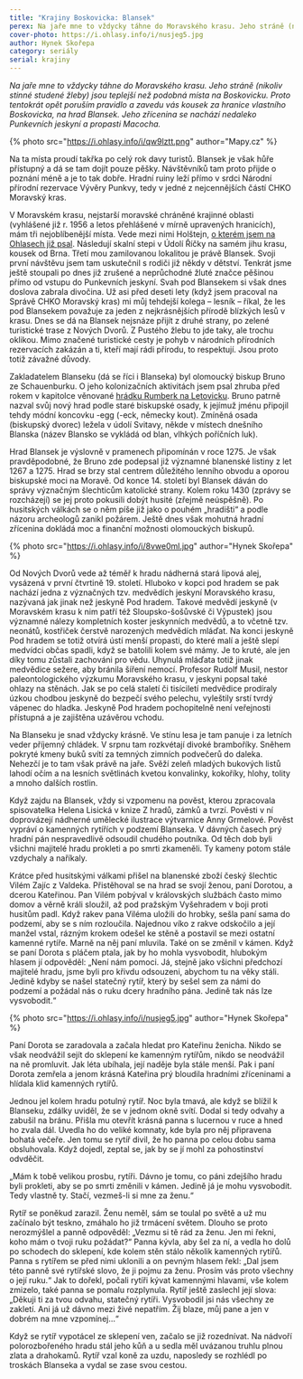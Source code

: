 ```yaml
---
title: "Krajiny Boskovicka: Blansek"
perex: Na jaře mne to vždycky táhne do Moravského krasu. Jeho stráně (nikoliv stinné studené žleby) jsou teplejší než podobná místa na Boskovicku. Proto tentokrát opět poruším pravidlo a zavedu vás kousek za hranice vlastního Boskovicka, na hrad Blansek.
cover-photo: https://i.ohlasy.info/i/nusjeg5.jpg
author: Hynek Skořepa
category: seriály
serial: krajiny
---
```


*Na jaře mne to vždycky táhne do Moravského krasu. Jeho stráně (nikoliv stinné studené žleby) jsou teplejší než podobná místa na Boskovicku. Proto tentokrát opět poruším pravidlo a zavedu vás kousek za hranice vlastního Boskovicka, na hrad Blansek. Jeho zřícenina se nachází nedaleko Punkevních jeskyní a propasti Macocha.*

{% photo src="https://i.ohlasy.info/i/qw9lztt.png" author="Mapy.cz" %}

Na ta místa proudí takřka po celý rok davy turistů. Blansek je však hůře přístupný a dá se tam dojít pouze pěšky. Návštěvníků tam proto přijde o poznání méně a je to tak dobře. Hradní ruiny leží přímo v srdci Národní přírodní rezervace Vývěry Punkvy, tedy v jedné z nejcennějších částí CHKO Moravský kras.

V Moravském krasu, nejstarší moravské chráněné krajinné oblasti (vyhlášené již r. 1956 a letos přehlášené v mírně upravených hranicích), mám tři nejoblíbenější místa. Vede mezi nimi Holštejn, [o kterém jsem na Ohlasech již psal](https://ohlasy.info/clanky/2016/01/holstejn.html). Následují skalní stepi v Údolí Říčky na samém jihu krasu, kousek od Brna. Třetí mou zamilovanou lokalitou je právě Blansek. Svoji první návštěvu jsem tam uskutečnil s rodiči již někdy v dětství. Tenkrát jsme ještě stoupali po dnes již zrušené a neprůchodné žluté značce pěšinou přímo od vstupu do Punkevních jeskyní. Svah pod Blansekem si však dnes doslova zabrala divočina. Už asi před deseti lety (když jsem pracoval na Správě CHKO Moravský kras) mi můj tehdejší kolega – lesník – říkal, že les pod Blansekem považuje za jeden z nejkrásnějších přírodě blízkých lesů v krasu. Dnes se dá na Blansek nejsnáze přijít z druhé strany, po zelené turistické trase z Nových Dvorů. Z Pustého žlebu to jde taky, ale trochu oklikou. Mimo značené turistické cesty je pohyb v národních přírodních rezervacích zakázán a ti, kteří mají rádi přírodu, to respektují. Jsou proto totiž závažné důvody.

Zakladatelem Blanseku (dá se říci i Blanseka) byl olomoucký biskup Bruno ze Schauenburku. O jeho kolonizačních aktivitách jsem psal zhruba před rokem v kapitolce věnované [hrádku Rumberk na Letovicku](https://ohlasy.info/clanky/2018/03/rumberk.html). Bruno patrně nazval svůj nový hrad podle staré biskupské osady, k jejímuž jménu připojil tehdy módní koncovku -egg (-eck, německy kout). Zmíněná osada (biskupský dvorec) ležela v údolí Svitavy, někde v místech dnešního Blanska (název Blansko se vykládá od blan, vlhkých poříčních luk).

Hrad Blansek je výslovně v pramenech připomínán v roce 1275. Je však pravděpodobné, že Bruno zde podepsal již významné blanenské listiny z let 1267 a 1275. Hrad se brzy stal centrem důležitého lenního obvodu a oporou biskupské moci na Moravě. Od konce 14. století byl Blansek dáván do správy význačným šlechticům katolické strany. Kolem roku 1430 (zprávy se rozcházejí) se jej proto pokusili dobýt husité (zřejmě neúspěšně). Po husitských válkách se o něm píše již jako o pouhém „hradišti“ a podle názoru archeologů zanikl požárem. Ještě dnes však mohutná hradní zřícenina dokládá moc a finanční možnosti olomouckých biskupů.

{% photo src="https://i.ohlasy.info/i/8vwe0ml.jpg" author="Hynek Skořepa" %}

Od Nových Dvorů vede až téměř k hradu nádherná stará lipová alej, vysázená v první čtvrtině 19. století. Hluboko v kopci pod hradem se pak nachází jedna z význačných tzv. medvědích jeskyní Moravského krasu, nazývaná jak jinak než jeskyně Pod hradem. Takové medvědí jeskyně (v Moravském krasu k nim patří též Sloupsko-šošůvské či Výpustek) jsou významné nálezy kompletních koster jeskynních medvědů, a to včetně tzv. neonátů, kostřiček čerstvě narozených medvědích mláďat. Na konci jeskyně Pod hradem se totiž otvírá ústí menší propasti, do které malí a ještě slepí medvídci občas spadli, když se batolili kolem své mámy. Je to kruté, ale jen díky tomu zůstali zachováni pro vědu. Uhynulá mláďata totiž jinak medvědice sežere, aby bránila šíření nemocí. Profesor Rudolf Musil, nestor paleontologického výzkumu Moravského krasu, v jeskyni popsal také ohlazy na stěnách. Jak se po celá staletí či tisíciletí medvědice prodíraly úzkou chodbou jeskyně do bezpečí svého pelechu, vyleštily srstí tvrdý vápenec do hladka. Jeskyně Pod hradem pochopitelně není veřejnosti přístupná a je zajištěna uzávěrou vchodu.

Na Blanseku je snad vždycky krásně. Ve stínu lesa je tam panuje i za letních veder příjemný chládek. V srpnu tam rozkvétají divoké bramboříky. Sněhem pokryté kmeny buků svítí za temných zimních podvečerů do daleka. Nehezčí je to tam však právě na jaře. Svěží zeleň mladých bukových listů lahodí očím a na lesních světlinách kvetou konvalinky, kokoříky, hlohy, tolity a mnoho dalších rostlin.

Když zajdu na Blansek, vždy si vzpomenu na pověst, kterou zpracovala spisovatelka Helena Lisická v knize Z hradů, zámků a tvrzí. Pověsti v ní doprovázejí nádherné umělecké ilustrace výtvarnice Anny Grmelové. Pověst vypráví o kamenných rytířích v podzemí Blanseka. V dávných časech prý hradní pán nespravedlivě odsoudil chudého poutníka. Od těch dob byli všichni majitelé hradu prokleti a po smrti zkameněli. Ty kameny potom stále vzdychaly a naříkaly. 

Krátce před husitskými válkami přišel na blanenské zboží český šlechtic Vilém Zajíc z Valdeka. Přistěhoval se na hrad se svojí ženou, paní Dorotou, a dcerou Kateřinou. Pan Vilém pobýval v královských službách často mimo domov a věrně králi sloužil, až pod pražským Vyšehradem v boji proti husitům padl. Když rakev pana Viléma uložili do hrobky, sešla paní sama do podzemí, aby se s ním rozloučila. Najednou víko z rakve odskočilo a její manžel vstal, rázným krokem odešel ke stěně a postavil se mezi ostatní kamenné rytíře. Marně na něj paní mluvila. Také on se změnil v kámen. Když se paní Dorota s pláčem ptala, jak by ho mohla vysvobodit, hlubokým hlasem jí odpověděl: „Není nám pomoci. Já, stejně jako všichni předchozí majitelé hradu, jsme byli pro křivdu odsouzeni, abychom tu na věky stáli. Jedině kdyby se našel statečný rytíř, který by sešel sem za námi do podzemí a požádal nás o ruku dcery hradního pána. Jedině tak nás lze vysvobodit.“

{% photo src="https://i.ohlasy.info/i/nusjeg5.jpg" author="Hynek Skořepa" %}

Paní Dorota se zaradovala a začala hledat pro Kateřinu ženicha. Nikdo se však neodvážil sejít do sklepení ke kamenným rytířům, nikdo se neodvážil na ně promluvit. Jak léta ubíhala, její naděje byla stále menší. Pak i paní Dorota zemřela a jenom krásná Kateřina prý bloudila hradními zříceninami a hlídala klid kamenných rytířů. 

Jednou jel kolem hradu potulný rytíř. Noc byla tmavá, ale když se blížil k Blanseku, zdálky uviděl, že se v jednom okně svítí. Dodal si tedy odvahy a zabušil na bránu. Přišla mu otevřít krásná panna s lucernou v ruce a hned ho zvala dál. Uvedla ho do veliké komnaty, kde byla pro něj připravena bohatá večeře. Jen tomu se rytíř divil, že ho panna po celou dobu sama obsluhovala. Když dojedl, zeptal se, jak by se jí mohl za pohostinství odvděčit. 

„Mám k tobě velikou prosbu, rytíři. Dávno je tomu, co páni zdejšího hradu byli prokleti, aby se po smrti změnili v kámen. Jedině já je mohu vysvobodit. Tedy vlastně ty. Stačí, vezmeš-li si mne za ženu.“

Rytíř se poněkud zarazil. Ženu neměl, sám se toulal po světě a už mu začínalo být teskno, zmáhalo ho již trmácení světem. Dlouho se proto nerozmýšlel a panně odpověděl: „Vezmu si tě rád za ženu. Jen mi řekni, koho mám o tvoji ruku požádat?“ Panna kývla, aby šel za ní, a vedla ho dolů po schodech do sklepení, kde kolem stěn stálo několik kamenných rytířů. Panna s rytířem se před nimi uklonili a on pevným hlasem řekl: „Dal jsem této panně své rytířské slovo, že ji pojmu za ženu. Prosím vás proto všechny o její ruku.“ Jak to dořekl, počali rytíři kývat kamennými hlavami, vše kolem zmizelo, také panna se pomalu rozplynula. Rytíř ještě zaslechl její slova: „Děkuji ti za tvou odvahu, statečný rytíři. Vysvobodil jsi nás všechny ze zakletí. Ani já už dávno mezi živé nepatřím. Žij blaze, můj pane a jen v dobrém na mne vzpomínej…“ 

Když se rytíř vypotácel ze sklepení ven, začalo se již rozednívat. Na nádvoří polorozbořeného hradu stál jeho kůň a u sedla měl uvázanou truhlu plnou zlata a drahokamů. Rytíř vzal koně za uzdu, naposledy se rozhlédl po troskách Blanseka a vydal se zase svou cestou.
